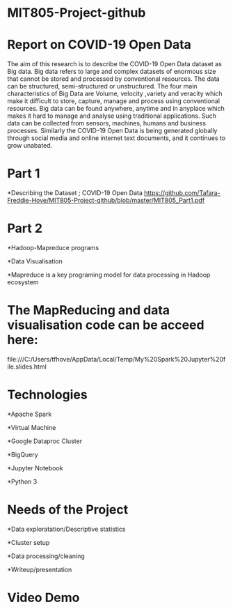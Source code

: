 # MIT805-Project-github

# Report on COVID-19 Open Data 

The aim of this research is to describe the COVID-19 Open Data dataset as Big data. Big data refers to large and complex datasets of enormous size that cannot be stored and processed by conventional resources. The data can be structured, semi-structured or unstructured. The four main characteristics of Big Data are Volume, velocity ,variety  and veracity which make it difficult to store, capture, manage and process using conventional resources. Big data can be found anywhere, anytime and in anyplace which makes it hard to manage and analyse using traditional applications. Such data can be collected from sensors, machines, humans and business processes. Similarly the COVID-19 Open Data is being generated globally through social media and online internet text documents, and  it continues to grow unabated.

# Part 1

*Describing the Dataset ; COVID-19 Open Data
https://github.com/Tafara-Freddie-Hove/MIT805-Project-github/blob/master/MIT805_Part1.pdf

# Part 2

*Hadoop-Mapreduce programs

*Data Visualisation

*Mapreduce is a key programing model for data  processing  in Hadoop ecosystem


# The MapReducing and data visualisation code can be acceed here:
file:///C:/Users/tfhove/AppData/Local/Temp/My%20Spark%20Jupyter%20file.slides.html

# Technologies

*Apache Spark

*Virtual Machine

*Google Dataproc Cluster

*BigQuery

*Jupyter Notebook

*Python 3

# Needs of the Project

*Data exploratation/Descriptive statistics

*Cluster setup

*Data processing/cleaning

*Writeup/presentation
# Video Demo 

